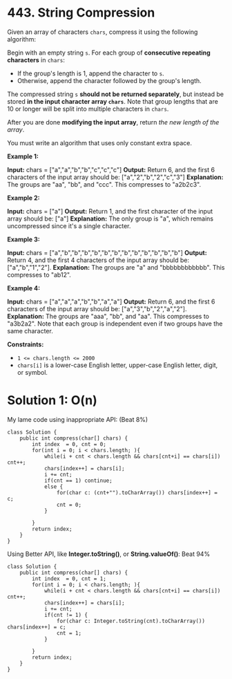 # 443. String Compression
Given an array of characters  `chars`, compress it using the following algorithm:

Begin with an empty string  `s`. For each group of  **consecutive repeating characters**  in  `chars`:

-   If the group's length is 1, append the character to `s`.
-   Otherwise, append the character followed by the group's length.

The compressed string `s`  **should not be returned separately**, but instead be stored **in the input character array `chars`**. Note that group lengths that are 10 or longer will be split into multiple characters in `chars`.

After you are done  **modifying the input array**, return  _the new length of the array_.

You must write an algorithm that uses only constant extra space.

**Example 1:**

**Input:** chars = ["a","a","b","b","c","c","c"]
**Output:** Return 6, and the first 6 characters of the input array should be: ["a","2","b","2","c","3"]
**Explanation:** The groups are "aa", "bb", and "ccc". This compresses to "a2b2c3".

**Example 2:**

**Input:** chars = ["a"]
**Output:** Return 1, and the first character of the input array should be: ["a"]
**Explanation:** The only group is "a", which remains uncompressed since it's a single character.

**Example 3:**

**Input:** chars = ["a","b","b","b","b","b","b","b","b","b","b","b","b"]
**Output:** Return 4, and the first 4 characters of the input array should be: ["a","b","1","2"].
**Explanation:** The groups are "a" and "bbbbbbbbbbbb". This compresses to "ab12".

**Example 4:**

**Input:** chars = ["a","a","a","b","b","a","a"]
**Output:** Return 6, and the first 6 characters of the input array should be: ["a","3","b","2","a","2"].
**Explanation:** The groups are "aaa", "bb", and "aa". This compresses to "a3b2a2". Note that each group is independent even if two groups have the same character.

**Constraints:**

-   `1 <= chars.length <= 2000`
-   `chars[i]`  is a lower-case English letter, upper-case English letter, digit, or symbol.

# Solution 1: O(n) 
My lame code using inappropriate API:  (Beat 8%)
```
class Solution {
    public int compress(char[] chars) {
        int index  = 0, cnt = 0;
        for(int i = 0; i < chars.length; ){
            while(i + cnt < chars.length && chars[cnt+i] == chars[i]) cnt++;
            chars[index++] = chars[i];
            i += cnt;
            if(cnt == 1) continue;
            else {
                for(char c: (cnt+"").toCharArray()) chars[index++] = c;
                cnt = 0;
            }
            
        }
        return index;
    }
}
```

Using Better API, like **Integer.toString()**, or **String.valueOf()**: Beat 94%
```
class Solution {
    public int compress(char[] chars) {
        int index  = 0, cnt = 1;
        for(int i = 0; i < chars.length; ){
            while(i + cnt < chars.length && chars[cnt+i] == chars[i]) cnt++;
            chars[index++] = chars[i];
            i += cnt;
            if(cnt != 1) {
                for(char c: Integer.toString(cnt).toCharArray()) chars[index++] = c;
                cnt = 1;
            }
            
        }
        return index;
    }
}
```
